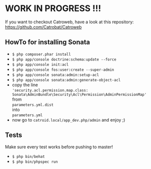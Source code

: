 WORK IN PROGRESS !!!
====================

If you want to checkout Catroweb, have a look at this repository: https://github.com/Catrobat/Catroweb


HowTo for installing Sonata
---------------------------

  - ```$ php composer.phar install```
  - ```$ php app/console doctrine:schema:update --force```
  - ```$ php app/console init:acl```
  - ```$ php app/console fos:user:create --super-admin```
  - ```$ php app/console sonata:admin:setup-acl```
  - ```$ php app/console sonata:admin:generate-object-acl```
  - copy the line  
      ```'security.acl.permission.map.class: Sonata\AdminBundle\Security\Acl\Permission\AdminPermissionMap'```  
      from  
      ```parameters.yml.dist```  
      into  
      ```parameters.yml```
  - now go to ```catroid.local/app_dev.php/admin``` and enjoy ;)

Tests
-----

Make sure every test works before pushing to master!

  - ```$ php bin/behat```
  - ```$ php bin/phpspec run```

